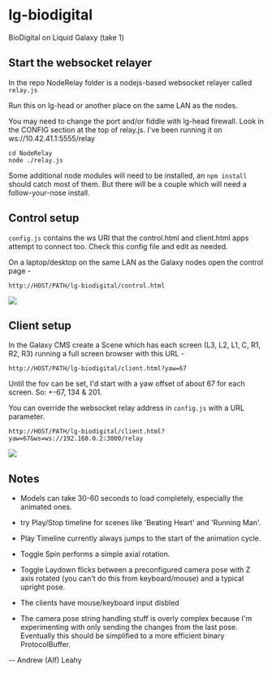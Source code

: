 # lg-biodigital

BioDigital on Liquid Galaxy (take 1)

## Start the websocket relayer

In the repo NodeRelay folder is a nodejs-based websocket relayer called ```relay.js```

Run this on lg-head or another place on the same LAN as the nodes.

You may need to change the port and/or fiddle with lg-head firewall. Look in the CONFIG section at the top of relay.js.
I've been running it on ws://10.42.41.1:5555/relay

```
cd NodeRelay
node ./relay.js
```

Some additional node modules will need to be installed, an ```npm install``` should catch most of them.
But there will be a couple which will need a follow-your-nose install.

## Control setup

```config.js``` contains the ws URI that the control.html and client.html apps attempt to connect too.
Check this config file and edit as needed.

On a laptop/desktop on the same LAN as the Galaxy nodes open the control page -

```
http://HOST/PATH/lg-biodigital/control.html
```

![](BioControl1.jpg)

## Client setup

In the Galaxy CMS create a Scene which has each screen (L3, L2, L1, C, R1, R2, R3) running a full screen browser with this URL -

```
http://HOST/PATH/lg-biodigital/client.html?yaw=67
```

Until the fov can be set, I'd start with a yaw offset of about 67 for each screen. So: +-67, 134 & 201.

You can override the websocket relay address in ```config.js``` with a URL parameter.

``` 
http://HOST/PATH/lg-biodigital/client.html?yaw=67&ws=ws://192.168.0.2:3000/relay
```

![](BioClient1.jpg)

## Notes

* Models can take 30-60 seconds to load completely, especially the animated ones.

* try Play/Stop timeline for scenes like 'Beating Heart' and 'Running Man'.

* Play Timeline currently always jumps to the start of the animation cycle.

* Toggle Spin performs a simple axial rotation.

* Toggle Laydown flicks between a preconfigured camera pose with Z axis rotated (you can't do this from keyboard/mouse) and a typical upright pose.

* The clients have mouse/keyboard input disbled

* The camera pose string handling stuff is overly complex because I'm experimenting with only sending the changes from the last pose. Eventually this should be simplified to a more efficient binary ProtocolBuffer.

-- 
Andrew (Alf) Leahy
